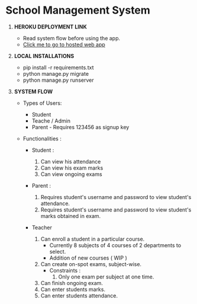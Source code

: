 # School Management System 

1. **HEROKU DEPLOYMENT LINK**

    * Read system flow before using the app. 
    *  [Click me to go to hosted web app](https://school-managment-system.herokuapp.com/ "School management system")

2. **LOCAL INSTALLATIONS** 

    * pip install -r requirements.txt
    * python manage.py migrate
    * python manage.py runserver

3. **SYSTEM FLOW**

    * Types of Users:
    
       * Student
       * Teache / Admin  
       * Parent - Requires 123456 as signup key 
       
    * Functionalities :
    
        * Student : 
            1. Can view his attendance
            2. Can view his exam marks
            3. Can view ongoing exams 
     
        * Parent : 
            
            1. Requires student's username and password to view student's attendance.
            2.  Requires student's username and password to view student's marks obtained in exam.
            
        * Teacher 
        
            1. Can enroll a student in a particular course.
                * Currently 8 subjects of 4 courses of 2 departments to select. 
                * Addition of new courses ( WIP ) 
            2. Can create on-spot exams, subject-wise.
                * Constraints : 
                    1. Only one exam per subject at one time.
            3. Can finish ongoing exam. 
            4. Can enter students marks. 
            5. Can enter students attendance. 
 